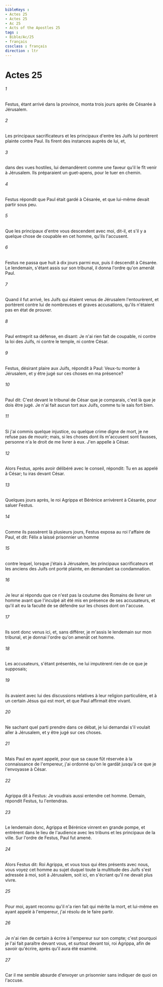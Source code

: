 ```yaml
---
bibleKeys : 
- Actes 25
- Actes 25
- Ac 25
- Acts of the Apostles 25
tags : 
- Bible/Ac/25
- français
cssclass : français
direction : ltr
---
```


# Actes 25

###### 1
Festus, étant arrivé dans la province, monta trois jours après de Césarée à Jérusalem.
###### 2
Les principaux sacrificateurs et les principaux d'entre les Juifs lui portèrent plainte contre Paul. Ils firent des instances auprès de lui, et,
###### 3
dans des vues hostiles, lui demandèrent comme une faveur qu'il le fît venir à Jérusalem. Ils préparaient un guet-apens, pour le tuer en chemin.
###### 4
Festus répondit que Paul était gardé à Césarée, et que lui-même devait partir sous peu.
###### 5
Que les principaux d'entre vous descendent avec moi, dit-il, et s'il y a quelque chose de coupable en cet homme, qu'ils l'accusent.
###### 6
Festus ne passa que huit à dix jours parmi eux, puis il descendit à Césarée. Le lendemain, s'étant assis sur son tribunal, il donna l'ordre qu'on amenât Paul.
###### 7
Quand il fut arrivé, les Juifs qui étaient venus de Jérusalem l'entourèrent, et portèrent contre lui de nombreuses et graves accusations, qu'ils n'étaient pas en état de prouver.
###### 8
Paul entreprit sa défense, en disant: Je n'ai rien fait de coupable, ni contre la loi des Juifs, ni contre le temple, ni contre César.
###### 9
Festus, désirant plaire aux Juifs, répondit à Paul: Veux-tu monter à Jérusalem, et y être jugé sur ces choses en ma présence?
###### 10
Paul dit: C'est devant le tribunal de César que je comparais, c'est là que je dois être jugé. Je n'ai fait aucun tort aux Juifs, comme tu le sais fort bien.
###### 11
Si j'ai commis quelque injustice, ou quelque crime digne de mort, je ne refuse pas de mourir; mais, si les choses dont ils m'accusent sont fausses, personne n'a le droit de me livrer à eux. J'en appelle à César.
###### 12
Alors Festus, après avoir délibéré avec le conseil, répondit: Tu en as appelé à César; tu iras devant César.
###### 13
Quelques jours après, le roi Agrippa et Bérénice arrivèrent à Césarée, pour saluer Festus.
###### 14
Comme ils passèrent là plusieurs jours, Festus exposa au roi l'affaire de Paul, et dit: Félix a laissé prisonnier un homme
###### 15
contre lequel, lorsque j'étais à Jérusalem, les principaux sacrificateurs et les anciens des Juifs ont porté plainte, en demandant sa condamnation.
###### 16
Je leur ai répondu que ce n'est pas la coutume des Romains de livrer un homme avant que l'inculpé ait été mis en présence de ses accusateurs, et qu'il ait eu la faculté de se défendre sur les choses dont on l'accuse.
###### 17
Ils sont donc venus ici, et, sans différer, je m'assis le lendemain sur mon tribunal, et je donnai l'ordre qu'on amenât cet homme.
###### 18
Les accusateurs, s'étant présentés, ne lui imputèrent rien de ce que je supposais;
###### 19
ils avaient avec lui des discussions relatives à leur religion particulière, et à un certain Jésus qui est mort, et que Paul affirmait être vivant.
###### 20
Ne sachant quel parti prendre dans ce débat, je lui demandai s'il voulait aller à Jérusalem, et y être jugé sur ces choses.
###### 21
Mais Paul en ayant appelé, pour que sa cause fût réservée à la connaissance de l'empereur, j'ai ordonné qu'on le gardât jusqu'à ce que je l'envoyasse à César.
###### 22
Agrippa dit à Festus: Je voudrais aussi entendre cet homme. Demain, répondit Festus, tu l'entendras.
###### 23
Le lendemain donc, Agrippa et Bérénice vinrent en grande pompe, et entrèrent dans le lieu de l'audience avec les tribuns et les principaux de la ville. Sur l'ordre de Festus, Paul fut amené.
###### 24
Alors Festus dit: Roi Agrippa, et vous tous qui êtes présents avec nous, vous voyez cet homme au sujet duquel toute la multitude des Juifs s'est adressée à moi, soit à Jérusalem, soit ici, en s'écriant qu'il ne devait plus vivre.
###### 25
Pour moi, ayant reconnu qu'il n'a rien fait qui mérite la mort, et lui-même en ayant appelé à l'empereur, j'ai résolu de le faire partir.
###### 26
Je n'ai rien de certain à écrire à l'empereur sur son compte; c'est pourquoi je l'ai fait paraître devant vous, et surtout devant toi, roi Agrippa, afin de savoir qu'écrire, après qu'il aura été examiné.
###### 27
Car il me semble absurde d'envoyer un prisonnier sans indiquer de quoi on l'accuse.
